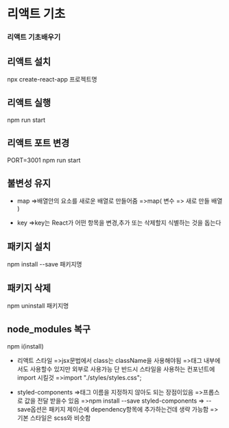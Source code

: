 # 리액트 기초

### 리액트 기초배우기

## 리액트 설치

npx create-react-app 프로젝트명

## 리액트 실행

npm run start

## 리액트 포트 변경

PORT=3001 npm run start

## 불변성 유지

- map
  =>배열안의 요소를 새로운 배열로 만들어줌
  =>map( 변수 => 새로 만들 배열 )

- key
  =>key는 React가 어떤 항목을 변경,추가 또는 삭제할지 식별하는 것을 돕는다

## 패키지 설치

npm install --save 패키지명

## 패키지 삭제

npm uninstall 패키지명

## node_modules 복구

npm i(install)

- 리액트 스타일
  =>jsx문법에서 class는 className을 사용해야됨
  =>태그 내부에서도 사용할수 있지만 외부로 사용가능
  단 반드시 스타일을 사용하는 컨포넌트에 import 시킬것
  =>import "./styles/styles.css";

- styled-components
  =>태그 이름을 지정하지 않아도 되는 장점이있음
  =>프롭스로 값을 전달 받을수 있음
  =>npm install --save styled-components
  =>
  --save옵션은 패키지 제이슨에 dependency항목에 추가하는건데 생략 가능함
  =>기본 스타일은 scss와 비슷함
